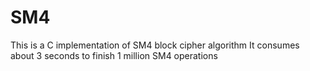 # SM4

This is a C implementation of SM4 block cipher algorithm
It consumes about 3 seconds to finish 1 million SM4 operations

